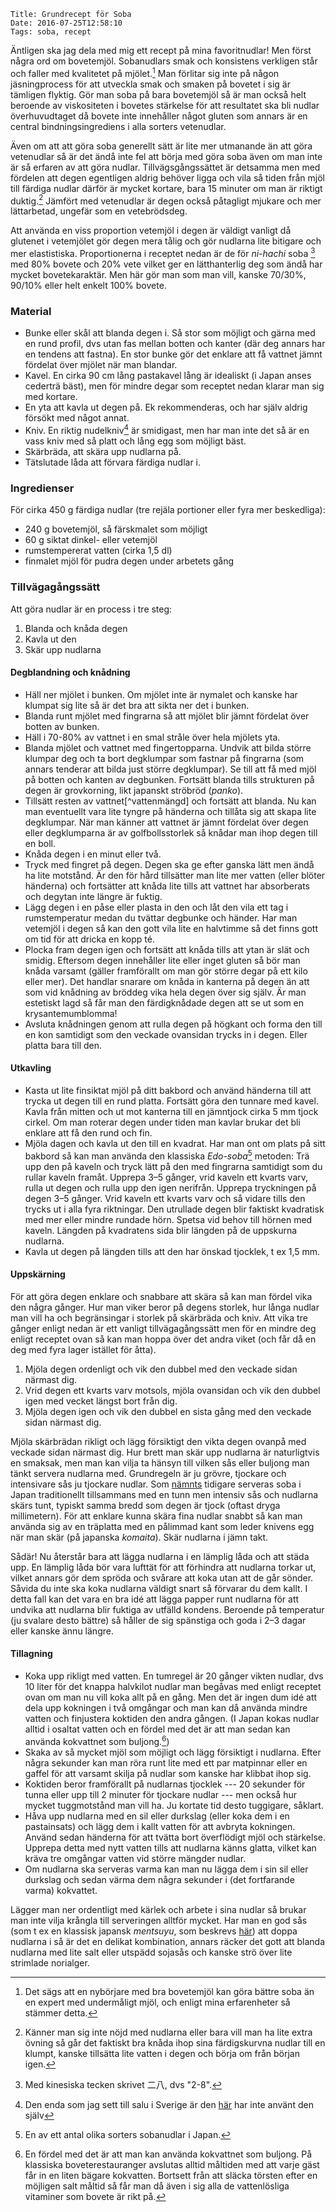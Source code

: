     Title: Grundrecept för Soba
    Date: 2016-07-25T12:58:10
    Tags: soba, recept
    
<!-- Nudelbild -->

Äntligen ska jag dela med mig ett recept på mina favoritnudlar! Men först några ord om bovetemjöl. Sobanudlars smak och konsistens verkligen står och faller med kvalitetet på mjölet.[^nyb] Man förlitar sig inte på någon jäsningprocess för att utveckla smak och smaken på bovetet i sig är tämligen flyktig. Gör man soba på bara bovetemjöl så är man också helt beroende av viskositeten i bovetes stärkelse för att resultatet ska bli nudlar överhuvudtaget då bovete inte innehåller något gluten som annars är en central bindningsingrediens i alla sorters vetenudlar.

Även om att att göra soba generellt sätt är lite mer utmanande än att göra vetenudlar så är det ändå inte fel att börja med göra soba även om man inte är så erfaren av att göra nudlar. Tillvägsgångssättet är detsamma men med fördelen att degen egentligen aldrig behöver ligga och vila så tiden från mjöl till färdiga nudlar därför är mycket kortare, bara 15 minuter om man är riktigt duktig.[^övning] Jämfört med vetenudlar är degen också påtagligt mjukare och mer lättarbetad, ungefär som en vetebrödsdeg.

Att använda en viss proportion vetemjöl i degen är väldigt vanligt då glutenet i vetemjölet gör degen mera tålig och gör nudlarna lite bitigare och mer elastistiska. Proportionerna i receptet nedan är de för *ni-hachi* soba [^kanji] med 80% bovete och 20% vete vilket ger en lätthanterlig deg som ändå har mycket bovetekaraktär. Men här gör man som man vill, kanske 70/30%, 90/10% eller helt enkelt 100% bovete.

### Material
* Bunke eller skål att blanda degen i. Så stor som möjligt och gärna med en rund profil, dvs utan fas mellan botten och kanter (där deg annars har en tendens att fastna). En stor bunke gör det enklare att få vattnet jämnt fördelat över mjölet när man blandar.
* Kavel. En cirka 90 cm lång pastakavel lång är idealiskt (i Japan anses cederträ bäst), men för mindre degar som receptet nedan klarar man sig med kortare.
* En yta att kavla ut degen på. Ek rekommenderas, och har själv aldrig försökt med något annat.
* Kniv. En riktig nudelkniv[^renasnitt] är smidigast, men har man inte det så är en vass kniv med så platt och lång egg som möjligt bäst.
* Skärbräda, att skära upp nudlarna på.
* Tätslutade låda att förvara färdiga nudlar i. 

### Ingredienser 
För cirka 450 g färdiga nudlar (tre rejäla portioner eller fyra mer beskedliga):

- 240 g bovetemjöl, så färskmalet som möjligt
- 60 g siktat dinkel- eller vetemjöl
- rumstempererat vatten (cirka 1,5 dl) 
- finmalet mjöl för pudra degen under arbetets gång

### Tillvägagångssätt
Att göra nudlar är en process i tre steg:

1. Blanda och knåda degen
2. Kavla ut den
3. Skär upp nudlarna

#### Degblandning och knådning
* Häll ner mjölet i bunken. Om mjölet inte är nymalet och kanske har klumpat sig lite så är det bra att sikta ner det i bunken.
* Blanda runt mjölet med fingrarna så att mjölet blir jämnt fördelat över botten av bunken.
* Häll i 70-80% av vattnet i en smal stråle över hela mjölets yta.
* Blanda mjölet och vattnet med fingertopparna. Undvik att bilda större klumpar deg och ta bort degklumpar som fastnar på fingrarna (som annars tenderar att bilda just större degklumpar). Se till att få med mjöl på botten och kanten av degbunken. Fortsätt blanda tills strukturen på degen är grovkorning, likt japanskt ströbröd (*panko*).
* Tillsätt resten av vattnet[^vattenmängd] och fortsätt att blanda. Nu kan man eventuellt vara lite tyngre på händerna och tillåta sig att skapa lite degklumpar. När man känner att vattnet är jämnt fördelat över degen eller degklumparna är av golfbollsstorlek så knådar man ihop degen till en boll.
* Knåda degen i en minut eller två.
* Tryck med fingret på degen. Degen ska ge efter ganska lätt men ändå ha lite motstånd. Är den för hård tillsätter man lite mer vatten (eller blöter händerna) och fortsätter att knåda lite tills att vattnet har absorberats och degytan inte längre är fuktig.
* Lägg degen i en påse eller plasta in den och låt den vila ett tag i rumstemperatur medan du tvättar degbunke och händer. Har man vetemjöl i degen så kan den gott vila lite en halvtimme så det finns gott om tid för att dricka en kopp té.
* Plocka fram degen igen och fortsätt att knåda tills att ytan är slät och smidig. Eftersom degen innehåller lite eller inget gluten så bör man knåda varsamt (gäller framförallt om man gör större degar på ett kilo eller mer). Det handlar snarare om knåda in kanterna på degen än att som vid knådning av bröddeg vika hela degen över sig själv. Är man estetiskt lagd så får man den färdigknådade degen att se ut som en krysantemumblomma! <!-- 菊練り -->
* Avsluta knådningen genom att rulla degen på högkant och forma den till en kon samtidigt som den veckade ovansidan trycks in i degen. Eller platta bara till den. <!-- へそ出し -->
<!-- bilder: deg panko, deg innan hopsamling, knådad deg -->

#### Utkavling
* Kasta ut lite finsiktat mjöl på ditt bakbord och använd händerna till att trycka ut degen till en rund platta. Fortsätt göra den tunnare med kavel. Kavla från mitten och ut mot kanterna till en jämntjock cirka 5 mm tjock cirkel. Om man roterar degen under tiden man kavlar brukar det bli enklare att få den rund och fin.
* Mjöla dagen och kavla ut den till en kvadrat. Har man ont om plats på sitt bakbord så kan man använda den klassiska *Edo-soba*[^edosoba] metoden: Trä upp den på kaveln och tryck lätt på den med fingrarna samtidigt som du rullar kaveln framåt. Upprepa 3–5 gånger, vrid kaveln ett kvarts varv, rulla ut degen och rulla upp den igen nerifrån. Upprepa tryckningen på degen 3–5 gånger. Vrid kaveln ett kvarts varv och så vidare tills den trycks ut i alla fyra riktningar.  Den utrullade degen blir faktiskt kvadratisk med mer eller mindre rundade hörn. Spetsa vid behov till hörnen med kaveln. Längden på kvadratens sida blir längden på de uppskurna nudlarna. <!-- makibō. sidans längd blir det tänkta nudellängden -->
* Kavla ut degen på längden tills att den har önskad tjocklek, t ex 1,5 mm.
<!-- bilder: tillplattad ciruklär deg, fyrkant, rektangel -->

#### Uppskärning
För att göra degen enklare och snabbare att skära så kan man fördel vika den några gånger. Hur man viker beror på degens storlek, hur långa nudlar man vill ha och begränsingar i storlek på skärbräda och kniv. Att vika tre gånger enligt nedan är ett vanligt tillvägagångssätt men för en mindre deg enligt receptet ovan så kan man hoppa över det andra viket (och får då en deg med fyra lager istället för åtta).

1. Mjöla degen ordenligt och vik den dubbel med den veckade sidan närmast dig. <!-- Platta till vecket. -->
2. Vrid degen ett kvarts varv motsols, mjöla ovansidan och vik den dubbel igen med vecket längst bort från dig.
3. Mjöla degen igen och vik den dubbel en sista gång med den veckade sidan närmast dig.

Mjöla skärbrädan rikligt och lägg försiktigt den vikta degen ovanpå med veckade sidan närmast dig. Hur brett man skär upp nudlarna är naturligtvis en smaksak, men man kan vilja ta hänsyn till vilken sås eller buljong man tänkt servera nudlarna med. Grundregeln är ju grövre, tjockare och intensivare sås ju tjockare nudlar. Som [nämnts](/2015/08/soba.html) tidigare serveras soba i Japan traditionellt tillsammans med en tunn men intensiv sås och nudlarna skärs tunt, typiskt samma bredd som degen är tjock (oftast dryga millimetern). För att enklare kunna skära fina nudlar snabbt så kan man använda sig av en träplatta med en pålimmad kant som leder knivens egg när man skär (på japanska *komaita*). <!-- bild? -->
Skär nudlarna i jämn takt.

Sådär! Nu återstår bara att lägga nudlarna i en lämplig låda och att städa upp. En lämplig låda bör vara lufttät för att förhindra att nudlarna torkar ut, vilket annars gör dem spröda och svårare att koka utan att de går sönder. 
Såvida du inte ska koka nudlarna väldigt snart så förvarar du dem kallt. I detta fall kan det vara en bra idé att lägga papper runt nudlarna för att undvika att nudlarna blir fuktiga av utfälld kondens. Beroende på temperatur (ju svalare desto bättre) så håller de sig spänstiga och goda i 2–3 dagar eller kanske ännu längre.

#### Tillagning
* Koka upp rikligt med vatten. En tumregel är 20 gånger vikten nudlar, dvs 10 liter för det knappa halvkilot nudlar man begåvas med enligt receptet ovan om man nu vill koka allt på en gång. Men det är ingen dum idé att dela upp kokningen i två omgångar och man kan då använda mindre vatten och finjustera koktiden den andra gången. (I Japan kokas nudlar alltid i osaltat vatten och en fördel med det är att man sedan kan använda kokvattnet som buljong.[^sobayu])
* Skaka av så mycket mjöl som möjligt och lägg försiktigt i nudlarna. Efter några sekunder kan man röra runt lite med ett par matpinnar eller en gaffel för att varsamt skilja på nudlar som kanske har klibbat ihop sig.
* Koktiden beror framförallt på nudlarnas tjocklek --- 20 sekunder för tunna eller upp till 2 minuter för tjockare nudlar --- men också hur mycket tuggmotstånd man vill ha. Ju kortate tid desto tuggigare, såklart.
* Håva upp nudlarna med en sil eller durkslag (eller koka dem i en pastainsats) och lägg dem i kallt vatten för att avbryta kokningen. Använd sedan händerna för att tvätta bort överflödigt mjöl och stärkelse. Upprepa detta med nytt vatten tills att nudlarna känns glatta, vilket kan kräva tre omgångar vatten vid större mängder nudlar.
* Om nudlarna ska serveras varma kan man nu lägga dem i sin sil eller durkslag och sedan värma dem några sekunder i (det fortfarande varma) kokvattet.

Lägger man ner ordentligt med kärlek och arbete i sina nudlar så brukar man inte vilja krångla till serveringen alltför mycket. Har man en god sås (som t ex en klassisk japansk *mentsuyu*, som beskrevs [här](/2015/08/soba.html)) att doppa nudlarna i så är det en delikat kombination, annars räcker det gott att blanda nudlarna med lite salt eller utspädd sojasås och kanske strö över lite strimlade norialger.

[^nyb]:  Det sägs att en nybörjare med bra bovetemjöl kan göra bättre soba än en expert med undermåligt mjöl, och enligt mina erfarenheter så stämmer detta.
[^övning]: Känner man sig inte nöjd med nudlarna eller bara vill man ha lite extra övning så går det faktiskt bra knåda ihop sina färdigskurvna nudlar till en klumpt, kanske tillsätta lite vatten i degen och börja om från början igen.
[^kanji]: Med kinesiska tecken skrivet 二八, dvs "2-8".
[^edosoba]: En av ett antal olika sorters sobanudlar i Japan.
[^sobayu]: En fördel med det är att man kan använda kokvattnet som buljong. På klassiska boveterestauranger avslutas alltid måltiden med att varje gäst får in en liten bägare kokvatten. Bortsett från att släcka törsten efter en möjligen salt måltid så får man då även i sig alla de vattenlösliga vitaminer som bovete är rikt på.

[^renasnitt]: Den enda som jag sett till salu i Sverige är den [här](http://www.cleancut.se/butik/knivserier/masahiro-5-serier/masahiro-oriental/nudelkniv-deta) har inte använt den själv

